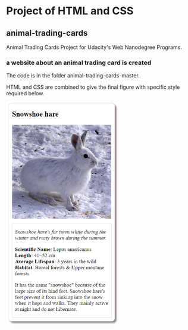 # Project of HTML and CSS

## animal-trading-cards
Animal Trading Cards Project for Udacity's Web Nanodegree Programs.

### a website about an animal trading card is created
The code is in the folder animal-trading-cards-master.

HTML and CSS are combined to give the final figure with specific style required below. 

<img src="snowshoe_hare_card.png" width="300" height="600" />


